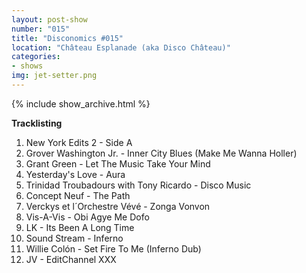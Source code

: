 ```yaml
---
layout: post-show
number: "015"
title: "Disconomics #015"
location: "Château Esplanade (aka Disco Château)"
categories:
- shows
img: jet-setter.png
---
```


{% include show_archive.html %}

**Tracklisting**

1. New York Edits 2 - Side A
1. Grover Washington Jr. - Inner City Blues (Make Me Wanna Holler)
1. Grant Green - Let The Music Take Your Mind
1. Yesterday's Love - Aura
1. Trinidad Troubadours with Tony Ricardo - Disco Music
1. Concept Neuf - The Path
1. Verckys et l´Orchestre Vévé - Zonga Vonvon
1. Vis-A-Vis - Obi Agye Me Dofo
1. LK - Its Been A Long Time 
1. Sound Stream - Inferno
1. Willie Colón - Set Fire To Me (Inferno Dub)
1. JV - EditChannel XXX

